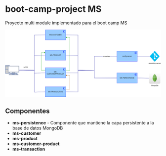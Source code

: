 # boot-camp-project MS
Proyecto multi module implementado para el boot camp MS

![Diagram](boot-camp-project.drawio.png)

## Componentes

- **ms-persistence** - Componente que mantiene la capa persistente a la base de datos MongoDB
- **ms-customer** 
- **ms-product**
- **ms-customer-product**
- **ms-transaction**

